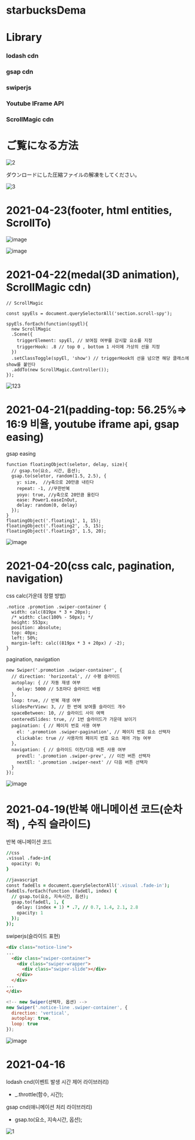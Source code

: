# starbucksDema
# Library
### lodash cdn
### gsap cdn
### swiperjs
### Youtube IFrame API
### ScrollMagic cdn

# ご覧になる方法

![2](https://user-images.githubusercontent.com/61581807/115183963-c9fc3180-a117-11eb-864d-5f92721d9798.png)


ダウンロードにした圧縮ファイルの解凍をしてください。



![3](https://user-images.githubusercontent.com/61581807/115184098-16e00800-a118-11eb-8c93-c1d0d7e5ab86.png)


# 2021-04-23(footer, html entities, ScrollTo)



![image](https://user-images.githubusercontent.com/61581807/115820708-5ec69e00-a43c-11eb-90a3-8b0989bbc0d4.png)


![image](https://user-images.githubusercontent.com/61581807/115841838-2a60db00-a458-11eb-843d-8edc596e6a20.png)



# 2021-04-22(medal(3D animation), ScrollMagic cdn)

```
// ScrollMagic

const spyEls = document.querySelectorAll('section.scroll-spy');

spyEls.forEach(function(spyEl){
  new ScrollMagic
  .Scene({
    triggerElement: spyEl, // 보여짐 여부를 감시할 요소를 지정
    triggerHook: .8 // top 0 , bottom 1 사이에 가상의 선을 지정
  })
  .setClassToggle(spyEl, 'show') // triggerHook의 선을 넘으면 해당 클래스에 show를 붙인다
  .addTo(new ScrollMagic.Controller());
});

```

![123](https://user-images.githubusercontent.com/61581807/115682966-ece54a80-a390-11eb-8f35-42651e9e7913.png)



# 2021-04-21(padding-top: 56.25%=> 16:9 비율, youtube iframe api, gsap easing)


gsap easing
```
function floatingObject(seletor, delay, size){
  // gsap.to(요소, 시간, 옵션);
  gsap.to(seletor, random(1.5, 2.5), {
    y: size,  //y축으로 20만큼 내린다
    repeat: -1, //무한반복
    yoyo: true, //y축으로 20만큼 올린다
    ease: Power1.easeInOut,
    delay: random(0, delay)
  });
}
floatingObject('.floating1', 1, 15);
floatingObject('.floating2', .5, 15);
floatingObject('.floating3', 1.5, 20);
```


![image](https://user-images.githubusercontent.com/61581807/115522160-d5418f80-a2c6-11eb-9410-ff02c5dcd0e9.png)



# 2021-04-20(css calc, pagination, navigation)

css calc(가운데 정렬 방법)
```
.notice .promotion .swiper-container {
  width: calc(819px * 3 + 20px);
  /* width: clac(100% - 50px); */
  height: 553px;
  position: absolute;
  top: 40px;
  left: 50%;
  margin-left: calc((819px * 3 + 20px) / -2);
}
```

pagination, navigation
```
new Swiper('.promotion .swiper-container', {
  // direction: 'horizontal', // 수평 슬라이드
  autoplay: { // 자동 재생 여부
    delay: 5000 // 5초마다 슬라이드 바뀜
  },
  loop: true, // 반복 재생 여부
  slidesPerView: 3, // 한 번에 보여줄 슬라이드 개수
  spaceBetween: 10, // 슬라이드 사이 여백
  centeredSlides: true, // 1번 슬라이드가 가운데 보이기
  pagination: { // 페이지 번호 사용 여부
    el: '.promotion .swiper-pagination', // 페이지 번호 요소 선택자
    clickable: true // 사용자의 페이지 번호 요소 제어 가능 여부
  },
  navigation: { // 슬라이드 이전/다음 버튼 사용 여부
    prevEl: '.promotion .swiper-prev', // 이전 버튼 선택자
    nextEl: '.promotion .swiper-next' // 다음 버튼 선택자
  }
});
```

![image](https://user-images.githubusercontent.com/61581807/115364693-9f38d880-a1fe-11eb-9ef1-07d9e7877096.png)






# 2021-04-19(반복 애니메이션 코드(순차적) , 수직 슬라이드)

반복 애니메이션 코드

```j
//css
.visual .fade-in{
  opacity: 0;
}

//javascript
const fadeEls = document.querySelectorAll('.visual .fade-in');
fadeEls.forEach(function (fadeEl, index) {
  // gsap.to(요소, 지속시간, 옵션);
  gsap.to(fadeEl, 1, {
    delay: (index + 1) * .7, // 0.7, 1.4, 2.1, 2.8
    opacity: 1
  });
});
```

swiperjs(슬라이드 표현)

```html
<div class="notice-line">
...
  <div class="swiper-container">
    <div class="swiper-wrapper">
      <div class="swiper-slide"></div>
    </div>
  </div>
...
</div>
```

```js
<!-- new Swiper(선택자, 옵션) -->
new Swiper('.notice-line .swiper-container', {
  direction: 'vertical',
  autoplay: true,
  loop: true
});
```

![image](https://user-images.githubusercontent.com/61581807/115207755-d479f380-a136-11eb-9970-34d988ef4ee2.png)







# 2021-04-16

lodash cnd(이벤트 발생 시간 제어 라이브러리)
- _.throttle(함수, 시간);


gsap cnd(애니메이션 처리 라이브러리)
- gsap.to(요소, 지속시간, 옵션);

![1](https://user-images.githubusercontent.com/61581807/115183650-2874e000-a117-11eb-93b3-1ebe920f174d.png)

